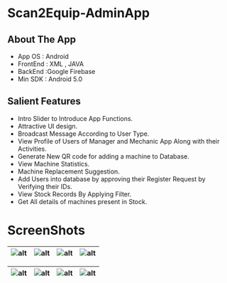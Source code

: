 # Scan2Equip-AdminApp



## About The App

* App OS : Android
* FrontEnd : XML , JAVA
* BackEnd :Google Firebase
* Min SDK : Android 5.0

## Salient Features


* Intro Slider to Introduce App Functions.
* Attractive UI design.
* Broadcast Message According to User Type.
* View Profile of Users of Manager and Mechanic App
Along with their Activities.
* Generate New QR code for adding a machine to Database.
* View Machine Statistics.
* Machine Replacement Suggestion.
* Add Users into database by approving their Register Request by Verifying their IDs.
* View Stock Records By Applying Filter.
* Get All details of machines present in Stock.

# ScreenShots

[AllUser]:https://github.com/abhinendra23/Scan2Equip-AdminApp/blob/master/screenshots/all_users.png
[Broadcast]:https://github.com/abhinendra23/Scan2Equip-AdminApp/blob/master/screenshots/broadcast.png
[GenerateQR]:https://github.com/abhinendra23/Scan2Equip-AdminApp/blob/master/screenshots/generate.png
[MachineDetails]:https://github.com/abhinendra23/Scan2Equip-AdminApp/blob/master/screenshots/machine_details.png
[ManagerProfile]:https://github.com/abhinendra23/Scan2Equip-AdminApp/blob/master/screenshots/manager_profile.png
[AdminHome]:https://github.com/abhinendra23/Scan2Equip-AdminApp/blob/master/screenshots/homepage.png
[Statistics]:https://github.com/abhinendra23/Scan2Equip-AdminApp/blob/master/screenshots/statistics.png
[Stock]:https://github.com/abhinendra23/Scan2Equip-AdminApp/blob/master/screenshots/stock_record.png


|![alt][AdminHome]|![alt][AllUser]|![alt][GenerateQR]|![alt][Broadcast]|
|----------|----------|-------------|------------|

|![alt][ManagerProfile]|![alt][Stock]|![alt][MachineDetails]|![alt][Statistics]|
|----------|----------|-------------|------------|
